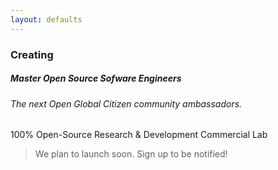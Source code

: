 ```yaml
---
layout: defaults
---
```


### Creating 

##### Master Open Source Sofware Engineers

###### The _next_ Open Global Citizen community ambassadors. 


100% Open-Source Research & Development Commercial Lab


> We plan to launch soon. Sign up to be notified!






